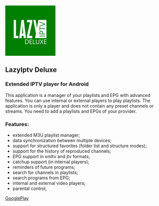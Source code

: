 ![Image](LazyIptvDeluxe.png)

## LazyIptv Deluxe
### Extended IPTV player for Android
This application is a manager of your playlists and EPG with advanced features. You can use internal or external players to play playlists. 
The application is only a player and does not contain any preset channels or streams. You need to add a playlists and EPGs of your provider.

### Features:

- extended M3U playlist manager;
- data synchronization between multiple devices;
- support for structured favorites (folder list and structure modes);
- support for the history of reproduced channels;
- EPG support in xmltv and jtv formats;
- catchup support (in internal players);
- reminders of future programs;
- search for channels in playlists;
- search programs from EPG;
- internal and external video players;
- parental control;

[GooglePlay](https://play.google.com/store/apps/details?id=com.lcs.lazyiptvdeluxe)
